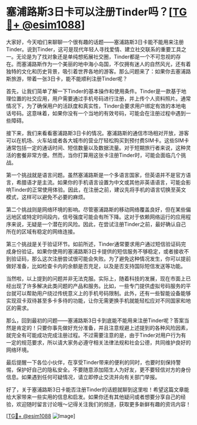 # 塞浦路斯3日卡可以注册Tinder吗？[[TG💪+ @esim1088](https://t.me/s/esim1088)]

大家好，今天咱们来聊聊一个很有趣的话题——塞浦路斯3日卡能不能用来注册Tinder。说到Tinder，这可是现代年轻人寻找爱情、建立社交联系的重要工具之一。无论是为了找对象还是单纯想拓展社交圈，Tinder都是一个不可忽视的存在。而塞浦路斯作为一个美丽的地中海小岛国，不仅拥有迷人的自然风光，还有着独特的文化和历史背景，吸引着世界各地的游客。那么问题来了：如果你去塞浦路斯旅游，带着一张3日卡，能不能顺利注册Tinder呢？

首先，让我们简单了解一下Tinder的基本操作和使用条件。Tinder是一款基于地理位置的社交应用，用户需要通过手机号码进行注册，并上传个人资料照片。通常情况下，为了确保用户的活跃度和真实性，Tinder会要求用户绑定有效的本地电话号码。这意味着，如果你没有一个当地的有效号码，可能会在注册过程中遇到一些障碍。

接下来，我们来看看塞浦路斯3日卡的情况。塞浦路斯的通信市场相对开放，游客可以在机场、火车站或者各大城市的营业厅轻松购买到预付费SIM卡。这些SIM卡通常包括一定的通话时间、短信数量以及数据流量。对于短期旅行者来说，这种灵活的套餐非常方便。然而，当你打算用这张卡注册Tinder时，可能会面临几个挑战。

第一个挑战就是语言问题。虽然塞浦路斯是一个多语言国家，但英语并不是官方语言，希腊语才是主流。如果你的手机语言设置为中文或其他非英语语言，可能会影响Tinder的正常使用体验。因此，在注册之前，建议先将手机的语言切换至英文模式，这样可以避免不必要的麻烦。

第二个挑战则是网络环境的影响。尽管塞浦路斯的移动网络覆盖良好，但在某些偏远地区或特定时间段内，信号强度可能会有所下降。这对于依赖网络运行的应用程序来说，无疑是一个潜在的风险。因此，在尝试注册Tinder之前，最好确认自己所在的区域有稳定的网络连接。

第三个挑战是关于验证环节。如前所述，Tinder通常要求用户通过短信验证码完成身份验证。如果你使用的塞浦路斯3日卡提供的短信服务不够稳定，或者接收不到验证码，那么这次注册尝试很可能会失败。为了避免这种情况发生，你可以提前做好准备，比如检查卡内的余额是否充足，以及是否支持国际短信发送等功能。

当然啦，以上提到的问题并非无法克服。实际上，随着科技的发展，现在市面上已经出现了许多解决此类问题的产品和服务。比如，一些专门提供虚拟号码服务的平台就可以帮助用户绕过传统意义上的手机号码限制。此外，还有一些智能设备能够实现双卡双待甚至多卡多待的功能，让你无需更换手机就能轻松应对不同国家和地区的需求。

那么，回到最初的问题——塞浦路斯3日卡到底能不能用来注册Tinder呢？答案当然是肯定的！只要你事先做好充分准备，并且注意规避上述提到的各种风险因素，就完全有可能成功完成注册过程。不过需要注意的是，由于Tinder对用户行为有一定的规范要求，所以请大家务必遵守相关法律法规和社会公德，共同维护良好的网络环境。

最后提醒一下各位小伙伴，在享受Tinder带来的便利的同时，也要时刻保持警惕，保护好自己的隐私安全。不要随意添加陌生人为好友，更不要轻信对方的身份信息。如果遇到任何可疑情况，请立即停止交流并向有关部门举报。

好了，关于塞浦路斯3日卡能否注册Tinder的话题就聊到这里啦！希望这篇文章能给大家带来一些实用的信息和启发。如果你还有其他疑问或者想要分享自己的经验，欢迎随时留言讨论哦～记得关注我们的频道，获取更多新鲜有趣的资讯内容！

[[TG💪+ @esim1088](https://t.me/s/esim1088) ![Image](https://i.postimg.cc/4NQfJmqS/Snipaste-2025-05-13-00-14-12.png)]